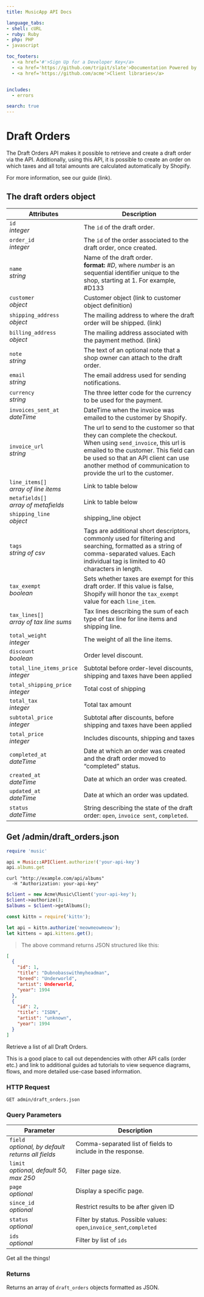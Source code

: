 ```yaml
---
title: MusicApp API Docs

language_tabs:
- shell: cURL
- ruby: Ruby
- php: PHP
- javascript

toc_footers:
  - <a href='#'>Sign Up for a Developer Key</a>
  - <a href='https://github.com/tripit/slate'>Documentation Powered by Slate</a>
  - <a href='https://github.com/acme'>Client libraries</a>


includes:
  - errors

search: true
---
```


# Draft Orders

The Draft Orders API makes it possible to retrieve and create a draft order via the API. Additionally, using this API, it is possible to create an order on which taxes and all total amounts are calculated automatically by Shopify.

For more information, see our guide (link).

## The draft orders object

Attributes | Description |
---------- | ------- |
`id`<br>*integer*</br> | The `id` of the draft order.
`order_id`<br>*integer*</br> | The `id` of the order associated to the draft order, once created.
`name`<br>*string*</br> | Name of the draft order.<br> **format:** *#D<number>*, where *number* is an sequential identifier unique to the shop, starting at 1. For example, #D133
`customer`<br>*object*</br> | Customer object (link to customer object definition)
`shipping_address`<br>*object*</br> | The mailing address to where the draft order will be shipped. (link)
`billing_address`<br>*object*</br> | The mailing address associated with the payment method. (link)
`note`<br>*string*</br> | The text of an optional note that a shop owner can attach to the draft order.
`email`<br>*string*</br> | The email address used for sending notifications.
`currency`<br>*string*</br> | The three letter code for the currency to be used for the payment.
`invoices_sent_at`<br>*dateTime*</br> | DateTime when the invoice was emailed to the customer by Shopify.
`invoice_url`<br>*string*</br> | The url to send to the customer so that they can complete the checkout.  When using `send_invoice`, this url is emailed to the customer. This field can be used so that an API client can use another method of communication to provide the url to the customer.
`line_items[]`<br>*array of line items*</br> | Link to table below
`metafields[]`<br>*array of metafields*</br> | Link to table below
`shipping_line` <br>*object*</br> | shipping_line object
`tags`<br>*string of csv*</br> | Tags are additional short descriptors, commonly used for filtering and searching, formatted as a string of comma-separated values. Each individual tag is limited to 40 characters in length.
`tax_exempt`<br>*boolean*</br> | Sets whether taxes are exempt for this draft order. If this value is false, Shopify will honor the `tax_exempt` value for each `line_item`.
`tax_lines[]`<br>*array of tax line sums*</br> | Tax lines describing the sum of each type of tax line for line items and shipping line.
`total_weight`<br>*integer*</br> | The weight of all the line items.
`discount`<br>*boolean*</br> | Order level discount.
`total_line_items_price`<br>*integer*</br> | Subtotal before order-level discounts, shipping and taxes have been applied
`total_shipping_price`<br>*integer*</br> | Total cost of shipping
`total_tax`<br>*integer*</br> | Total tax amount
`subtotal_price`<br>*integer*</br> | Subtotal after discounts, before shipping and taxes have been applied
`total_price`<br>*integer*</br> | Includes discounts, shipping and taxes
`completed_at`<br>*dateTime*</br> | Date at which an order was created and the draft order moved to “completed” status.
`created_at`<br>*dateTime*</br> | Date at which an order was created.
`updated_at`<br>*dateTime*</br> | Date at which an order was updated.
`status`<br>*dateTime*</br> | String describing the state of the draft order: `open`, `invoice sent`, `completed`.


## Get /admin/draft_orders.json

```ruby
require 'music'

api = Music::APIClient.authorize!('your-api-key')
api.albums.get
```

```shell
curl "http://example.com/api/albums"
  -H "Authorization: your-api-key"
```

```php
$client = new Acme\Music\Client('your-api-key');
$client->authorize();
$albums = $client->getAlbums();
```

```javascript
const kittn = require('kittn');

let api = kittn.authorize('meowmeowmeow');
let kittens = api.kittens.get();
```

> The above command returns JSON structured like this:

```json
[
  {
    "id": 1,
    "title": "Dubnobasswithmyheadman",
    "breed": "Underworld",
    "artist": Underworld,
    "year": 1994
  },
  {
    "id": 2,
    "title": "ISDN",
    "artist": "unknown",
    "year": 1994
  }
]
```

Retrieve a list of all Draft Orders.

This is a good place to call out dependencies with other API calls (order etc.) and link to additional guides ad tutorials to view sequence diagrams, flows, and more detailed use-case based information.

### HTTP Request

`GET admin/draft_orders.json`

### Query Parameters

Parameter | Description |
--------- | ------- |
`field`<br>*optional, by default returns all fields*</br> | Comma-separated list of fields to include in the response.
`limit`<br>*optional, default 50, max 250*</br> | Filter page size.
`page`<br>*optional*</br> | Display a specific page.
`since_id`<br>*optional*</br> | Restrict results to be after given ID
`status`<br>*optional*</br> | Filter by status.  Possible values: `open`,`invoice_sent`,`completed`
`ids`<br>*optional*</br> | Filter by list of `ids`

<aside class="success">
Get all the things!
</aside>

### Returns ###

Returns an array of `draft_orders` objects formatted as JSON.
